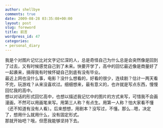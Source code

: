 ```yaml
---
author: shellbye
comments: true
date: 2009-08-28 03:35:08+00:00
layout: post
slug: foreword
title: 前言
wordpress_id: 47
categories:
- personal_diary
---
```


我是个对图片记忆比对文字记忆深的人，总是奇怪自己为什么总是会突然像是回到了过去，又有时候感觉自己到了未来。快要开学了，高中的回忆最近像是商量好了一起袭来，搞得我有时候怀疑自己到底有没有毕业。  
最近上网也没什么事，电影？没什么想看的，好看的很少，连续剧？估计一两天看不完，玩游戏？从来没喜欢过。细细想来，最有意义的，也许就是写点东西，慢慢回忆我的高中。  
想以对话的形式回忆高中，也想以描述我记忆中的图片的方式来写，可惜我不会画漫画，不然可以用画笔来写。用第三人称？有点生。用第一人称？怕大家看不懂（还不知道有没有人看）。后来想想，用剧本？没写过，不懂。那么...嗯，决定了，想用什么就用什么，没有固定形式。  
那就开始吧？哦，但愿我能够坚持下去。
